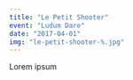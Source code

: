 ```yaml
---
title: "Le Petit Shooter"
event: "Ludum Dare"
date: "2017-04-01"
img: "le-petit-shooter-%.jpg"
---
```

Lorem ipsum